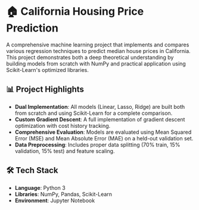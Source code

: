 # 🏠 California Housing Price Prediction

A comprehensive machine learning project that implements and compares various regression techniques to predict median house prices in California. This project demonstrates both a deep theoretical understanding by building models from scratch with NumPy and practical application using Scikit-Learn's optimized libraries.

## 📊 Project Highlights

- **Dual Implementation**: All models (Linear, Lasso, Ridge) are built both from scratch and using Scikit-Learn for a complete comparison.
- **Custom Gradient Descent**: A full implementation of gradient descent optimization with cost history tracking.
- **Comprehensive Evaluation**: Models are evaluated using Mean Squared Error (MSE) and Mean Absolute Error (MAE) on a held-out validation set.
- **Data Preprocessing**: Includes proper data splitting (70% train, 15% validation, 15% test) and feature scaling.


## 🛠️ Tech Stack

*   **Language**: Python 3
*   **Libraries**: NumPy, Pandas, Scikit-Learn
*   **Environment**: Jupyter Notebook


